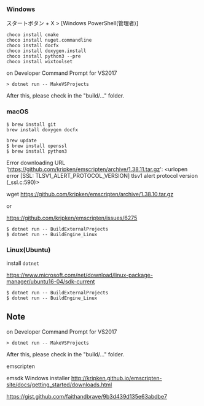 




### Windows


スタートボタン + X > [Windows PowerShell(管理者)]

```
choco install cmake
choco install nuget.commandline
choco install docfx
choco install doxygen.install
choco install python3 --pre
choco install wixtoolset
```







on Developer Command Prompt for VS2017
```
> dotnet run -- MakeVSProjects
```

After this, please check in the "build/..." folder.


### macOS

```
$ brew install git
brew install doxygen docfx

brew update
$ brew install openssl
$ brew install python3
```

Error downloading URL 'https://github.com/kripken/emscripten/archive/1.38.11.tar.gz': <urlopen error [SSL: TLSV1_ALERT_PROTOCOL_VERSION] tlsv1 alert protocol version (_ssl.c:590)>

wget https://github.com/kripken/emscripten/archive/1.38.10.tar.gz

or 

https://github.com/kripken/emscripten/issues/6275


```
$ dotnet run -- BuildExternalProjects
$ dotnet run -- BuildEngine_Linux
```



### Linux(Ubuntu)

install `dotnet`

https://www.microsoft.com/net/download/linux-package-manager/ubuntu16-04/sdk-current

```
$ dotnet run -- BuildExternalProjects
$ dotnet run -- BuildEngine_Linux
```





Note
--------------------

on Developer Command Prompt for VS2017
```
> dotnet run -- MakeVSProjects
```

After this, please check in the "build/..." folder.


emscripten

emsdk Windows installer
http://kripken.github.io/emscripten-site/docs/getting_started/downloads.html

https://gist.github.com/faithandbrave/9b3d439d135e63abdbe7
